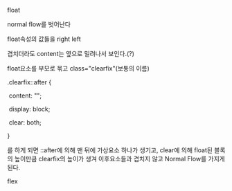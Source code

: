 float

normal flow를 벗어난다

float속성의 값들을 right left 

겹치더라도 content는 옆으로 밀려나서 보인다.(?)

float요소를 부모로 묶고 class="clearfix"(보통의 이름)

.clearfix::after {

​	content: "";

​	display: block;

​	clear: both;

}

를 하게 되면 ::after에 의해 맨 뒤에 가상요소 하나가 생기고, clear에 의해 float된 블록의 높이만큼 clearfix의 높이가 생겨 이후요소들과 겹치지 않고 Normal Flow를 가지게 된다.





flex